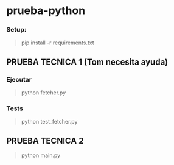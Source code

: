 # prueba-python

### Setup:

> pip install -r requirements.txt

## PRUEBA TECNICA 1 (Tom necesita ayuda)

### Ejecutar
> python fetcher.py

### Tests
> python test_fetcher.py

## PRUEBA TECNICA 2

> python main.py